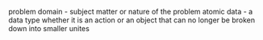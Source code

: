 problem domain - subject matter or nature of the problem
atomic data - a data type whether it is an action or an object that can no longer be broken down into smaller unites